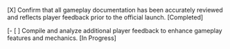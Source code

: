 [X] Confirm that all gameplay documentation has been accurately reviewed and reflects player feedback prior to the official launch. [Completed]

[- [ ] Compile and analyze additional player feedback to enhance gameplay features and mechanics. [In Progress]